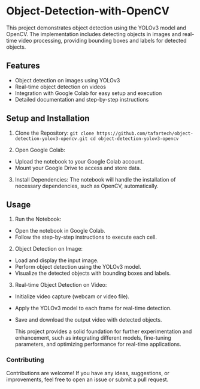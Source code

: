 # Object-Detection-with-OpenCV
This project demonstrates object detection using the YOLOv3 model and OpenCV. The implementation includes detecting objects in images and real-time video processing, providing bounding boxes and labels for detected objects.

## Features
* Object detection on images using YOLOv3
* Real-time object detection on videos
* Integration with Google Colab for easy setup and execution
* Detailed documentation and step-by-step instructions

## Setup and Installation
1. Clone the Repository:
`git clone https://github.com/tafartech/object-detection-yolov3-opencv.git
cd object-detection-yolov3-opencv`

2. Open Google Colab:

* Upload the notebook to your Google Colab account.
* Mount your Google Drive to access and store data.
3. Install Dependencies:
The notebook will handle the installation of necessary dependencies, such as OpenCV, automatically.

## Usage
1. Run the Notebook:

* Open the notebook in Google Colab.
* Follow the step-by-step instructions to execute each cell.
2. Object Detection on Image:

* Load and display the input image.
* Perform object detection using the YOLOv3 model.
* Visualize the detected objects with bounding boxes and labels.

3. Real-time Object Detection on Video:

* Initialize video capture (webcam or video file).
* Apply the YOLOv3 model to each frame for real-time detection.
* Save and download the output video with detected objects.

  This project provides a solid foundation for further experimentation and enhancement, such as integrating different models, fine-tuning parameters, and optimizing performance for real-time applications.

### Contributing
Contributions are welcome! If you have any ideas, suggestions, or improvements, feel free to open an issue or submit a pull request.


